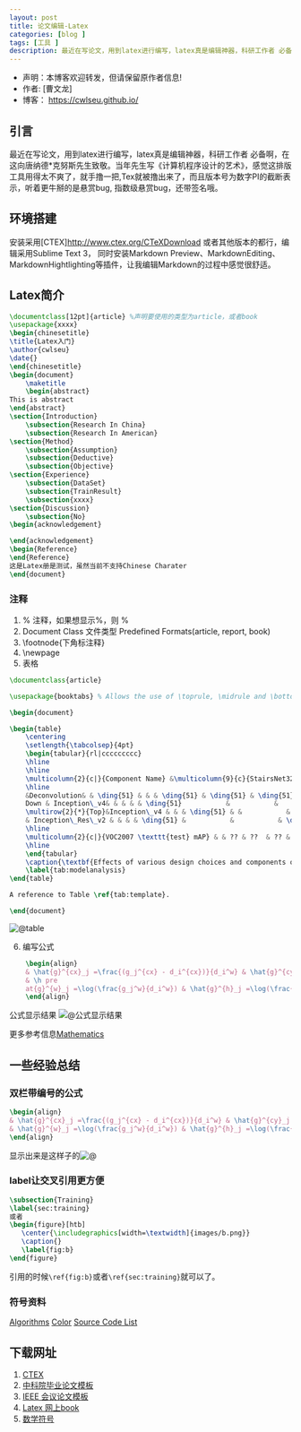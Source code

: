```yaml
---
layout: post
title: 论文编辑-Latex
categories: [blog ]
tags: [工具 ]
description: 最近在写论文，用到latex进行编写，latex真是编辑神器，科研工作者 必备啊，在这向唐纳德先生致敬。
---
```


- 声明：本博客欢迎转发，但请保留原作者信息!
- 作者: [曹文龙]
- 博客： <https://cwlseu.github.io/>

## 引言

最近在写论文，用到latex进行编写，latex真是编辑神器，科研工作者 必备啊，在这向唐纳德*克努斯先生致敬。当年先生写《计算机程序设计的艺术》，感觉这排版工具用得太不爽了，就手撸一把,Tex就被撸出来了，而且版本号为数字PI的截断表示，听着更牛掰的是悬赏bug, 指数级悬赏bug，还带签名哦。

## 环境搭建
安装采用[CTEX]<http://www.ctex.org/CTeXDownload> 或者其他版本的都行，编辑采用Sublime Text 3， 同时安装Markdown Preview、MarkdownEditing、MarkdownHightlighting等插件，让我编辑Markdown的过程中感觉很舒适。

## Latex简介

```latex
\documentclass[12pt]{article} %声明要使用的类型为article，或者book
\usepackage{xxxx}
\begin{chinesetitle}
\title{Latex入门}
\author{cwlseu}
\date{}
\end{chinesetitle}
\begin{document}
	\maketitle
	\begin{abstract}
This is abstract
\end{abstract}
\section{Introduction}
	\subsection{Research In China}
	\subsection{Research In American}
\section{Method}
	\subsection{Assumption}
	\subsection{Deductive}
	\subsection{Objective}
\section{Experience}
	\subsection{DataSet}
	\subsection{TrainResult}
	\subsection{xxxx}
\section{Discussion}
	\subsection{No}
\begin{acknowledgement}

\end{acknowledgement}
\begin{Reference}
\end{Reference}
这是Latex册是测试，虽然当前不支持Chinese Charater
\end{document}
```

### 注释
1.  % 注释，如果想显示%，则 \%
2.  Document Class 文件类型
	Predefined Formats(article, report, book)
3. \footnode{下角标注释}
4. \newpage
5. 表格 

```latex
\documentclass{article}

\usepackage{booktabs} % Allows the use of \toprule, \midrule and \bottomrule in tables for horizontal lines

\begin{document}

\begin{table}
    \centering
    \setlength{\tabcolsep}{4pt}
    \begin{tabular}{rl|ccccccccc}
    \hline
    \hline
    \multicolumn{2}{c|}{Component Name} &\multicolumn{9}{c}{StairsNet321} \\
    \hline
    &Deconvolution& & \ding{51} & & & \ding{51} & \ding{51} & \ding{51} & \ding{51} &\ding{51}\\
    Down & Inception\_v4& & & & & \ding{51}           &           &           & \ding{51} &\ding{51}\\
    \multirow{2}{*}{Top}&Inception\_v4 & & & \ding{51} & &           & \ding{51} &  & \ding{51}&\\
    & Inception\_Res\_v2 & & & & \ding{51} &           &           & \ding{51} &           &\ding{51}\\
    \hline
    \multicolumn{2}{c|}{VOC2007 \texttt{test} mAP} & & ?? & ??  & ?? & ??  & ??  &    ??  &   ?? &\textbf{??}\\
    \hline
    \end{tabular}
    \caption{\textbf{Effects of various design choices and components on StairsNet performance.}}
    \label{tab:modelanalysis}
\end{table}

A reference to Table \ref{tab:template}.

\end{document}
```
![@table](../images/latex/table2.png)

6. 编写公式

```latex
    \begin{align}
    & \hat{g}^{cx}_j =\frac{(g_j^{cx} - d_i^{cx})}{d_i^w} & \hat{g}^{cy}_j =\frac{(g_j^{cy} - d_i^{cy})}{d_i^h} & \\
    & \h pre
    at{g}^{w}_j =\log(\frac{g_j^w}{d_i^w}) & \hat{g}^{h}_j =\log(\frac{g_j^h}{d_i^h}) & 
    \end{align}
 ```
公式显示结果
![@公式显示结果](../images/latex/math.png)

更多参考信息[Mathematics](https://en.wikibooks.org/wiki/LaTeX/Mathematics)

## 一些经验总结

### 双栏带编号的公式
```latex
\begin{align}
& \hat{g}^{cx}_j =\frac{(g_j^{cx} - d_i^{cx})}{d_i^w} & \hat{g}^{cy}_j =\frac{(g_j^{cy} - d_i^{cy})}{d_i^h} & \\
& \hat{g}^{w}_j =\log(\frac{g_j^w}{d_i^w}) & \hat{g}^{h}_j =\log(\frac{g_j^h}{d_i^h}) & 
\end{align}
```
显示出来是这样子的![@](../images/latex/align.png)

### label让交叉引用更方便
```latex
\subsection{Training}
\label{sec:training}
或者
\begin{figure}[htb]        
   \center{\includegraphics[width=\textwidth]{images/b.png}}      
   \caption{}
   \label{fig:b}
\end{figure}
```
引用的时候`\ref{fig:b}`或者`\ref{sec:training}`就可以了。

### 符号资料
[Algorithms](https://en.wikibooks.org/wiki/LaTeX/Algorithms)
[Color](https://en.wikibooks.org/wiki/LaTeX/Colors)
[Source Code List](https://en.wikibooks.org/wiki/LaTeX/Source_Code_Listings)

## 下载网址
1. [CTEX](http://www.ctex.org/CTeXDownload)
2. [中科院毕业论文模板](http://www.ctex.org/PackageCASthesis)
3. [IEEE 会议论文模板](http://www.ieee.org/conferences_events/conferences/publishing/templates.html)
4. [Latex 网上book](https://en.wikibooks.org/wiki/LaTeX)
5. [数学符号](https://en.wikibooks.org/wiki/LaTeX/Mathematics#List_of_Mathematical_Symbols)